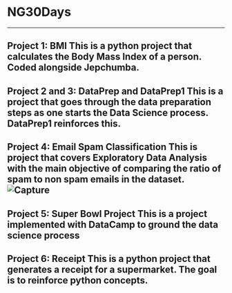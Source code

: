 # NG30Days

---
Project 1: BMI
This is a python project that calculates the Body Mass Index of a person. Coded alongside Jepchumba.
---
Project 2 and 3: DataPrep and DataPrep1
This is a project that goes through the data preparation steps as one starts the Data Science process. DataPrep1 reinforces this.
---
Project 4: Email Spam Classification
This is project that covers Exploratory Data Analysis with the main objective of comparing the ratio of spam to non spam emails in the dataset.
![Capture](https://user-images.githubusercontent.com/56107729/174633350-83051e2c-681d-4404-9566-eb08a8a9f134.PNG)
---
Project 5: Super Bowl Project
This is a project implemented with DataCamp to ground the data science process
---
Project 6:  Receipt
This is a python project that generates a receipt for a supermarket. The goal is to reinforce python concepts.
---


